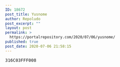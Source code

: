 ```yaml
---
ID: 18672
post_title: Yusnome
author: Repoludo
post_excerpt: ""
layout: post
permalink: >
  https://portalrepository.com/2020/07/06/yusnome/
published: true
post_date: 2020-07-06 21:58:15
---
```

<pre>316C03FFF008</pre>
